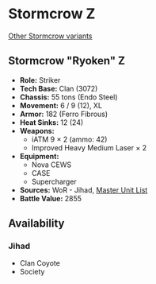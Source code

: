 # Stormcrow Z

[Other Stormcrow variants](../stormcrow.md)

## Stormcrow "Ryoken" Z
- **Role:** Striker
- **Tech Base:** Clan (3072)
- **Chassis:** 55 tons (Endo Steel)
- **Movement:** 6 / 9 (12), XL
- **Armor:** 182 (Ferro Fibrous)
- **Heat Sinks:** 12 (24)
- **Weapons:**
  - iATM 9 × 2 (ammo: 42)
  - Improved Heavy Medium Laser × 2
- **Equipment:**
  - Nova CEWS
  - CASE
  - Supercharger
- **Sources:** WoR - Jihad, [Master Unit List](http://masterunitlist.info/Unit/Details/5820/ryoken-stormcrow-z)
- **Battle Value:** 2855

## Availability

### Jihad
- Clan Coyote
- Society

